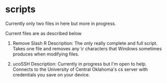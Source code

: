 # scripts

Currently only two files in here but more in progress.

Current files are as described below
1. Remove Slash R
   Description: The only really complete and full script. Takes one file and removes any \r characters that Windows sometimes produces when modifying files.

2. ucoSSH
   Description: Currently in progress but I'm open to help. Connects to the University of Central Oklahoma's cs server with credentials you save on your device.
